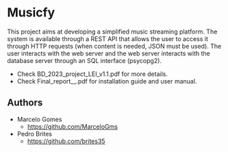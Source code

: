 # Musicfy
This project aims at developing a simplified music streaming platform.
The system is available through a REST API that allows the user to access it through HTTP requests (when content is needed, JSON must be used).
The user interacts with the web server and the web server interacts with the database server through an SQL interface (psycopg2).

* Check BD_2023_project_LEI_v1.1.pdf for more details.
* Check Final_report__.pdf for installation guide and user manual.

## Authors
- Marcelo Gomes
  - https://github.com/MarceloGms
- Pedro Brites
  - https://github.com/brites35
